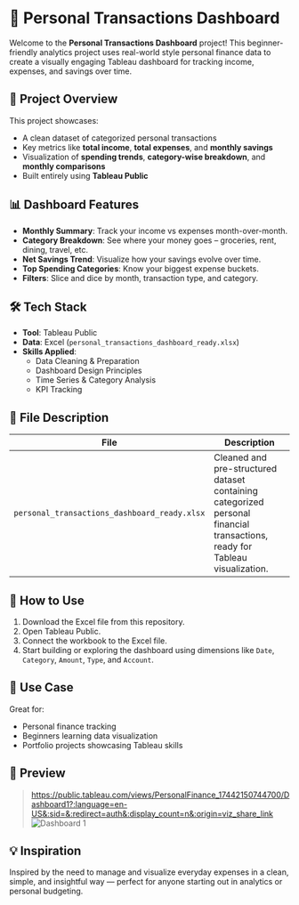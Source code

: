 # 🧾 Personal Transactions Dashboard

Welcome to the **Personal Transactions Dashboard** project! This beginner-friendly analytics project uses real-world style personal finance data to create a visually engaging Tableau dashboard for tracking income, expenses, and savings over time.

## 📁 Project Overview

This project showcases:
- A clean dataset of categorized personal transactions
- Key metrics like **total income**, **total expenses**, and **monthly savings**
- Visualization of **spending trends**, **category-wise breakdown**, and **monthly comparisons**
- Built entirely using **Tableau Public**

## 📊 Dashboard Features

- **Monthly Summary**: Track your income vs expenses month-over-month.
- **Category Breakdown**: See where your money goes – groceries, rent, dining, travel, etc.
- **Net Savings Trend**: Visualize how your savings evolve over time.
- **Top Spending Categories**: Know your biggest expense buckets.
- **Filters**: Slice and dice by month, transaction type, and category.

## 🛠️ Tech Stack

- **Tool**: Tableau Public
- **Data**: Excel (`personal_transactions_dashboard_ready.xlsx`)
- **Skills Applied**:
  - Data Cleaning & Preparation
  - Dashboard Design Principles
  - Time Series & Category Analysis
  - KPI Tracking

## 📂 File Description

| File | Description |
|------|-------------|
| `personal_transactions_dashboard_ready.xlsx` | Cleaned and pre-structured dataset containing categorized personal financial transactions, ready for Tableau visualization. |

## 🚀 How to Use

1. Download the Excel file from this repository.
2. Open Tableau Public.
3. Connect the workbook to the Excel file.
4. Start building or exploring the dashboard using dimensions like `Date`, `Category`, `Amount`, `Type`, and `Account`.

## 📌 Use Case

Great for:
- Personal finance tracking
- Beginners learning data visualization
- Portfolio projects showcasing Tableau skills

## 📸 Preview

> https://public.tableau.com/views/PersonalFinance_17442150744700/Dashboard1?:language=en-US&:sid=&:redirect=auth&:display_count=n&:origin=viz_share_link
> ![Dashboard 1](https://github.com/user-attachments/assets/b84fe941-ecbe-495d-b58e-6f686c03f7fc)

## 💡 Inspiration

Inspired by the need to manage and visualize everyday expenses in a clean, simple, and insightful way — perfect for anyone starting out in analytics or personal budgeting.

